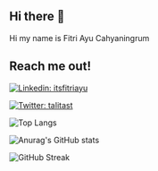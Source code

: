 <!---
itsfitriayu/itsfitriayu is a ✨ special ✨ repository because its `README.md` (this file) appears on your GitHub profile.
You can click the Preview link to take a look at your changes.
--->


## Hi there 👋

Hi my name is Fitri Ayu Cahyaningrum

## Reach me out!

[![Linkedin: itsfitriayu](https://img.shields.io/badge/-itsfitriayu-blue?style=flat-square&logo=Linkedin&logoColor=white&link=https://www.linkedin.com/in/itsfitriayu/)](https://www.linkedin.com/in/itsfitriayu/)

[![Twitter: taIitast](https://img.shields.io/twitter/follow/itsfitriayu?style=social)](https://twitter.com/itsfitriayu)

<!-- [![GitHub itsfitriayu](https://img.shields.io/github/followers/itsfitriayu?label=follow&style=social)](https://github.com/itsfitriayu)-->

<!--
## Tech Stack
![HTML5](https://img.shields.io/badge/-HTML5-E34F26?style=flat-square&logo=html5&logoColor=white&style=flat)
![CSS3](https://img.shields.io/badge/-CSS3-1572B6?style=flat-square&logo=css3&style=flat)
![Bootstrap](https://img.shields.io/badge/-Bootstrap-E8E8E8?style=flat-square&logo=bootstrap&style=flat)
![Git](https://img.shields.io/badge/-Git-black?style=flat-square&logo=git&style=flat)
-->

![Top Langs](https://github-readme-stats.vercel.app/api/top-langs/?username=itsfitriayu&layout=compact&theme=nightowl)

![Anurag's GitHub stats](https://github-readme-stats.vercel.app/api?username=itsfitriayu&show_icons=true&theme=nightowl)

![GitHub Streak](https://github-readme-streak-stats.herokuapp.com?user=itsfitriayu&theme=nightowl)

<!--


- 🔭 I’m currently working on ...
- 🌱 I’m currently learning ...
- 👯 I’m looking to collaborate on ...
- 🤔 I’m looking for help with ...
- 💬 Ask me about ...
- 📫 How to reach me: ...
- 😄 Pronouns: ...
- ⚡ Fun fact: ...
-->


